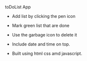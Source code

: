 toDoList App 


-  Add list by clicking the pen icon

-  Mark green list that are done

-  Use the garbage icon to delete it

-  Include date and time on top.

-  Built using html css amd javascript.
